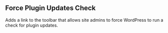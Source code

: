 ## Force Plugin Updates Check

Adds a link to the toolbar that allows site admins to force WordPress to run a check for plugin updates.